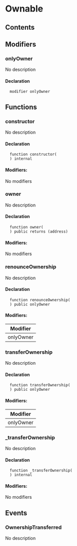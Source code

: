 # Ownable





## Contents
<!-- START doctoc -->
<!-- END doctoc -->



## Modifiers

### onlyOwner
No description


#### Declaration
```solidity
  modifier onlyOwner
```



## Functions

### constructor
No description


#### Declaration
```solidity
  function constructor(
  ) internal
```

#### Modifiers:
No modifiers



### owner
No description


#### Declaration
```solidity
  function owner(
  ) public returns (address)
```

#### Modifiers:
No modifiers



### renounceOwnership
No description


#### Declaration
```solidity
  function renounceOwnership(
  ) public onlyOwner
```

#### Modifiers:
| Modifier |
| --- |
| onlyOwner |



### transferOwnership
No description


#### Declaration
```solidity
  function transferOwnership(
  ) public onlyOwner
```

#### Modifiers:
| Modifier |
| --- |
| onlyOwner |



### _transferOwnership
No description


#### Declaration
```solidity
  function _transferOwnership(
  ) internal
```

#### Modifiers:
No modifiers





## Events

### OwnershipTransferred
No description

  


